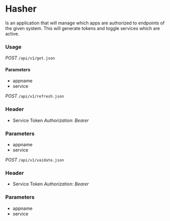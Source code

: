 # Hasher
Is an application that will manage which apps are authorized to endpoints of the given system. This will generate tokens
and toggle services which are active.

### Usage
*POST* `/api/v1/get.json`

#### Parameters
- appname
- service

*POST* `/api/v1/refresh.json`

### Header
- Service Token
_Authorization: Bearer <service token>_

### Parameters
- appname
- service

*POST* `/api/v1/vaidate.json`

### Header
- Service Token
_Authorization: Bearer <service token>_

### Parameters
- appname
- service
